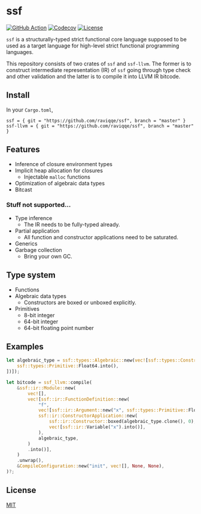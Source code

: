 # ssf

[![GitHub Action](https://img.shields.io/github/workflow/status/raviqqe/ssf/test?style=flat-square)](https://github.com/raviqqe/ssf/actions?query=workflow%3Atest)
[![Codecov](https://img.shields.io/codecov/c/github/raviqqe/ssf.svg?style=flat-square)](https://codecov.io/gh/raviqqe/ssf)
[![License](https://img.shields.io/github/license/raviqqe/ssf.svg?style=flat-square)](LICENSE)

`ssf` is a structurally-typed strict functional core language supposed to be used as a target language for high-level strict functional programming languages.

This repository consists of two crates of `ssf` and `ssf-llvm`. The former is to construct intermediate representation (IR) of `ssf` going through type check and other validation and the latter is to compile it into LLVM IR bitcode.

## Install

In your `Cargo.toml`,

```
ssf = { git = "https://github.com/raviqqe/ssf", branch = "master" }
ssf-llvm = { git = "https://github.com/raviqqe/ssf", branch = "master" }
```

## Features

- Inference of closure environment types
- Implicit heap allocation for closures
  - Injectable `malloc` functions
- Optimization of algebraic data types
- Bitcast

### Stuff not supported...

- Type inference
  - The IR needs to be fully-typed already.
- Partial application
  - All function and constructor applications need to be saturated.
- Generics
- Garbage collection
  - Bring your own GC.

## Type system

- Functions
- Algebraic data types
  - Constructors are boxed or unboxed explicitly.
- Primitives
  - 8-bit integer
  - 64-bit integer
  - 64-bit floating point number

## Examples

```rust
let algebraic_type = ssf::types::Algebraic::new(vec![ssf::types::Constructor::boxed(vec![
    ssf::types::Primitive::Float64.into(),
])]);

let bitcode = ssf_llvm::compile(
    &ssf::ir::Module::new(
        vec![],
        vec![ssf::ir::FunctionDefinition::new(
            "f",
            vec![ssf::ir::Argument::new("x", ssf::types::Primitive::Float64)],
            ssf::ir::ConstructorApplication::new(
                ssf::ir::Constructor::boxed(algebraic_type.clone(), 0),
                vec![ssf::ir::Variable("x").into()],
            ),
            algebraic_type,
        )
        .into()],
    )
    .unwrap(),
    &CompileConfiguration::new("init", vec![], None, None),
)?;
```

## License

[MIT](LICENSE)
